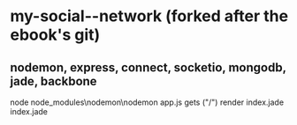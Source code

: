 # my-social--network (forked after the ebook's git)

## nodemon, express, connect, socketio, mongodb, jade, backbone

node node_modules\nodemon\nodemon app.js
gets ("/")
render index.jade
index.jade <script> require.js
requirejs reads data-main attr
js/boot: loads all libs
js/boot: SocialNet.js initialize()
initialize() checkLogin w/ callback runApplication
checkLogin ajax account/authenticated (from app.js)
get("/account/authenticated") req.session.loggedIn true/false
socialnet callback change w/ location.hash

router.js (general Backbone router) searches the right #route as a string and creates a newView()
router.js as a define[] has an array of Backbone views and the same amount of functions for each view; LoginView() = views/login (a js in the front dir)
login.js -> asks for text version of templates/login.html places it as html() in #content block
ajax post /login
app.js sees that and sends Account.login()